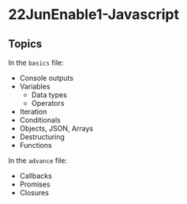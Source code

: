 # 22JunEnable1-Javascript

## Topics

In the `basics` file:

- Console outputs
- Variables
    - Data types
    - Operators
- Iteration
- Conditionals
- Objects, JSON, Arrays
- Destructuring
- Functions

In the `advance` file:

- Callbacks
- Promises
- Closures